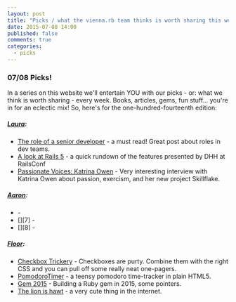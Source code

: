 ```yaml
---
layout: post
title: "Picks / what the vienna.rb team thinks is worth sharing this week"
date: 2015-07-08 14:00
published: false
comments: true
categories:
  - picks
---
```


### 07/08 Picks!

In a series on this website we'll entertain YOU with our picks - or: what we think is worth sharing - every week.
Books, articles, gems, fun stuff... you're in for an eclectic mix! So, here's for the one-hundred-fourteenth edition:

##### [Laura][1]:
- [The role of a senior developer][2] - a must read! Great post about roles in dev teams.
- [A look at Rails 5][3] - a quick rundown of the features presented by DHH at RailsConf
- [Passionate Voices: Katrina Owen][4] - Very interesting interview with Katrina Owen about passion, exercism, and her new project Skillflake.

##### [Aaron][5]:
- [][6] -
- [][7] -
- [][8] -


##### [Floor][9]:
- [Checkbox Trickery][10] - Checkboxes are purty. Combine them with the right CSS and you can pull off some really neat one-pagers.
- [PomodoroTimer][11] - a teensy pomodoro time-tracker in plain HTML5.
- [Gem 2015][12] - Building a Ruby gem in 2015, some pointers.
- [The lion is hawt][13] - a very cute thing in the internet.


[1]: http://www.twitter.com/alicetragedy
[2]: http://mattbriggs.net/blog/2015/06/01/the-role-of-a-senior-developer/
[3]: https://blog.engineyard.com/2015/a-look-at-rails-5
[4]: http://passionatevoices.org/2015/06/27/episode-3-katrina-owen/
[5]: http://www.twitter.com/mraaroncruz
[6]:
[7]:
[9]: http://www.twitter.com/floordrees
[10]: http://codersblock.com/blog/checkbox-trickery-with-css/
[11]: http://timer.red/
[12]: https://mattbrictson.com/building-a-gem-in-2015
[13]: http://codepen.io/Yakudoo/pen/YXxmYR
